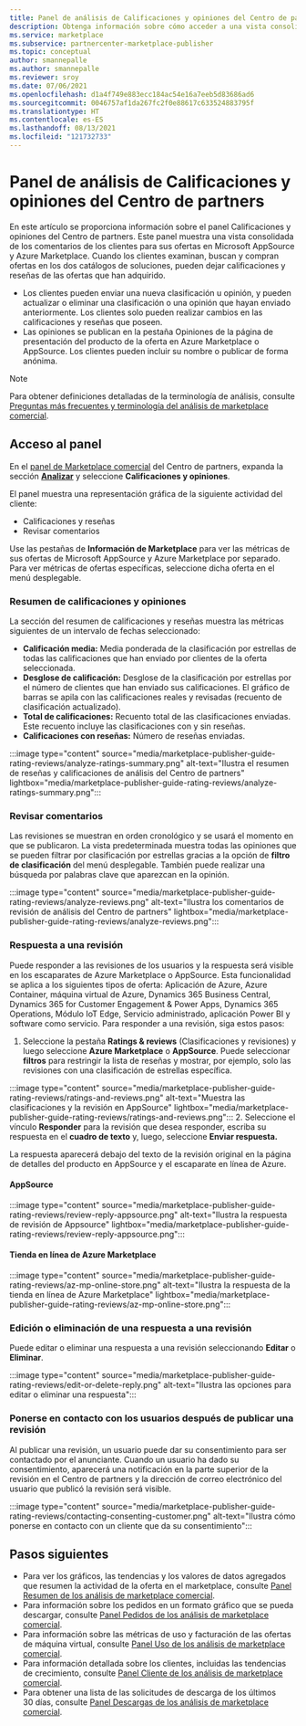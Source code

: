 ```yaml
---
title: Panel de análisis de Calificaciones y opiniones del Centro de partners
description: Obtenga información sobre cómo acceder a una vista consolidada de los comentarios de los clientes para sus ofertas en Microsoft AppSource y Azure Marketplace.
ms.service: marketplace
ms.subservice: partnercenter-marketplace-publisher
ms.topic: conceptual
author: smannepalle
ms.author: smannepalle
ms.reviewer: sroy
ms.date: 07/06/2021
ms.openlocfilehash: d1a4f749e883ecc184ac54e16a7eeb5d83686ad6
ms.sourcegitcommit: 0046757af1da267fc2f0e88617c633524883795f
ms.translationtype: HT
ms.contentlocale: es-ES
ms.lasthandoff: 08/13/2021
ms.locfileid: "121732733"
---
```

# <a name="ratings--reviews-analytics-dashboard-in-partner-center"></a>Panel de análisis de Calificaciones y opiniones del Centro de partners

En este artículo se proporciona información sobre el panel Calificaciones y opiniones del Centro de partners. Este panel muestra una vista consolidada de los comentarios de los clientes para sus ofertas en Microsoft AppSource y Azure Marketplace. Cuando los clientes examinan, buscan y compran ofertas en los dos catálogos de soluciones, pueden dejar calificaciones y reseñas de las ofertas que han adquirido.

- Los clientes pueden enviar una nueva clasificación u opinión, y pueden actualizar o eliminar una clasificación o una opinión que hayan enviado anteriormente. Los clientes solo pueden realizar cambios en las calificaciones y reseñas que poseen.  
- Las opiniones se publican en la pestaña Opiniones de la página de presentación del producto de la oferta en Azure Marketplace o AppSource. Los clientes pueden incluir su nombre o publicar de forma anónima.  

>[!NOTE]
> Para obtener definiciones detalladas de la terminología de análisis, consulte [Preguntas más frecuentes y terminología del análisis de marketplace comercial](analytics-faq.yml).

## <a name="access-the-dashboard"></a>Acceso al panel

En el [panel de Marketplace comercial](https://partner.microsoft.com/dashboard/commercial-marketplace/overview) del Centro de partners, expanda la sección **[Analizar](https://partner.microsoft.com/dashboard/commercial-marketplace/analytics/summary)** y seleccione **Calificaciones y opiniones**.

El panel muestra una representación gráfica de la siguiente actividad del cliente:

- Calificaciones y reseñas  
- Revisar comentarios

Use las pestañas de **Información de Marketplace** para ver las métricas de sus ofertas de Microsoft AppSource y Azure Marketplace por separado. Para ver métricas de ofertas específicas, seleccione dicha oferta en el menú desplegable.

### <a name="ratings--reviews-summary"></a>Resumen de calificaciones y opiniones

La sección del resumen de calificaciones y reseñas muestra las métricas siguientes de un intervalo de fechas seleccionado:

- **Calificación media:** Media ponderada de la clasificación por estrellas de todas las calificaciones que han enviado por clientes de la oferta seleccionada.
- **Desglose de calificación:** Desglose de la clasificación por estrellas por el número de clientes que han enviado sus calificaciones. El gráfico de barras se apila con las calificaciones reales y revisadas (recuento de clasificación actualizado).
- **Total de calificaciones:** Recuento total de las clasificaciones enviadas. Este recuento incluye las clasificaciones con y sin reseñas.
- **Calificaciones con reseñas:** Número de reseñas enviadas.

:::image type="content" source="media/marketplace-publisher-guide-rating-reviews/analyze-ratings-summary.png" alt-text="Ilustra el resumen de reseñas y calificaciones de análisis del Centro de partners" lightbox="media/marketplace-publisher-guide-rating-reviews/analyze-ratings-summary.png":::

### <a name="review-comments"></a>Revisar comentarios

Las revisiones se muestran en orden cronológico y se usará el momento en que se publicaron. La vista predeterminada muestra todas las opiniones que se pueden filtrar por clasificación por estrellas gracias a la opción de **filtro de clasificación** del menú desplegable. También puede realizar una búsqueda por palabras clave que aparezcan en la opinión.  

:::image type="content" source="media/marketplace-publisher-guide-rating-reviews/analyze-reviews.png" alt-text="Ilustra los comentarios de revisión de análisis del Centro de partners" lightbox="media/marketplace-publisher-guide-rating-reviews/analyze-reviews.png":::

### <a name="responding-to-a-review"></a>Respuesta a una revisión

Puede responder a las revisiones de los usuarios y la respuesta será visible en los escaparates de Azure Marketplace o AppSource. Esta funcionalidad se aplica a los siguientes tipos de oferta: Aplicación de Azure, Azure Container, máquina virtual de Azure, Dynamics 365 Business Central, Dynamics 365 for Customer Engagement & Power Apps, Dynamics 365 Operations, Módulo IoT Edge, Servicio administrado, aplicación Power BI y software como servicio. Para responder a una revisión, siga estos pasos:

1. Seleccione la pestaña **Ratings & reviews** (Clasificaciones y revisiones) y luego seleccione **Azure Marketplace** o **AppSource**. Puede seleccionar **filtros** para restringir la lista de reseñas y mostrar, por ejemplo, solo las revisiones con una clasificación de estrellas específica.

:::image type="content" source="media/marketplace-publisher-guide-rating-reviews/ratings-and-reviews.png" alt-text="Muestra las clasificaciones y la revisión en AppSource" lightbox="media/marketplace-publisher-guide-rating-reviews/ratings-and-reviews.png":::
2. Seleccione el vínculo **Responder** para la revisión que desea responder, escriba su respuesta en el **cuadro de texto** y, luego, seleccione **Enviar respuesta.**

La respuesta aparecerá debajo del texto de la revisión original en la página de detalles del producto en AppSource y el escaparate en línea de Azure.

#### <a name="appsource"></a>AppSource

:::image type="content" source="media/marketplace-publisher-guide-rating-reviews/review-reply-appsource.png" alt-text="Ilustra la respuesta de revisión de Appsource" lightbox="media/marketplace-publisher-guide-rating-reviews/review-reply-appsource.png":::

#### <a name="azure-marketplace-online-store"></a>Tienda en línea de Azure Marketplace

:::image type="content" source="media/marketplace-publisher-guide-rating-reviews/az-mp-online-store.png" alt-text="Ilustra la respuesta de la tienda en línea de Azure Marketplace" lightbox="media/marketplace-publisher-guide-rating-reviews/az-mp-online-store.png":::

### <a name="editing-or-deleting-a-response-to-a-review"></a>Edición o eliminación de una respuesta a una revisión

Puede editar o eliminar una respuesta a una revisión seleccionando **Editar** o **Eliminar**.

:::image type="content" source="media/marketplace-publisher-guide-rating-reviews/edit-or-delete-reply.png" alt-text="Ilustra las opciones para editar o eliminar una respuesta":::

### <a name="contacting-users-after-a-review-has-been-posted"></a>Ponerse en contacto con los usuarios después de publicar una revisión

Al publicar una revisión, un usuario puede dar su consentimiento para ser contactado por el anunciante. Cuando un usuario ha dado su consentimiento, aparecerá una notificación en la parte superior de la revisión en el Centro de partners y la dirección de correo electrónico del usuario que publicó la revisión será visible.

:::image type="content" source="media/marketplace-publisher-guide-rating-reviews/contacting-consenting-customer.png" alt-text="Ilustra cómo ponerse en contacto con un cliente que da su consentimiento":::

## <a name="next-steps"></a>Pasos siguientes

- Para ver los gráficos, las tendencias y los valores de datos agregados que resumen la actividad de la oferta en el marketplace, consulte [Panel Resumen de los análisis de marketplace comercial](summary-dashboard.md).
- Para información sobre los pedidos en un formato gráfico que se pueda descargar, consulte [Panel Pedidos de los análisis de marketplace comercial](orders-dashboard.md).
- Para información sobre las métricas de uso y facturación de las ofertas de máquina virtual, consulte [Panel Uso de los análisis de marketplace comercial](usage-dashboard.md).
- Para información detallada sobre los clientes, incluidas las tendencias de crecimiento, consulte [Panel Cliente de los análisis de marketplace comercial](customer-dashboard.md).
- Para obtener una lista de las solicitudes de descarga de los últimos 30 días, consulte [Panel Descargas de los análisis de marketplace comercial](downloads-dashboard.md).
